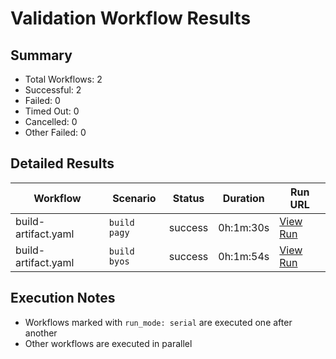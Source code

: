 # Validation Workflow Results

## Summary
- Total Workflows: 2
- Successful: 2
- Failed: 0
- Timed Out: 0
- Cancelled: 0
- Other Failed: 0

## Detailed Results

| Workflow | Scenario | Status | Duration | Run URL |
|----------|----------|---------|-----------|----------|
| build-artifact.yaml | `build pagy` | success | 0h:1m:30s | [View Run](https://github.com/azure-javaee/rhel-jboss-templates/actions/runs/16745527027) |
| build-artifact.yaml | `build byos` | success | 0h:1m:54s | [View Run](https://github.com/azure-javaee/rhel-jboss-templates/actions/runs/16745529775) |


## Execution Notes
- Workflows marked with `run_mode: serial` are executed one after another
- Other workflows are executed in parallel
